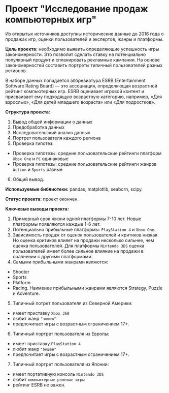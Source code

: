 # Проект "Исследование продаж компьютерных игр"

Из открытых источников доступны исторические данные до 2016 года о продажах игр, оценки пользователей и экспертов, жанры и платформы.

**Цель проекта:** необходимо выявить определяющие успешность игры закономерности. Это позволит сделать ставку на потенциально популярный продукт и спланировать рекламные кампании. На основе закономерностей составить портреты типичный пользователей разных регионов.

В наборе данных попадается аббревиатура ESRB (Entertainment Software Rating Board) — это ассоциация, определяющая возрастной рейтинг компьютерных игр. ESRB оценивает игровой контент и присваивает ему подходящую возрастную категорию, например, «Для взрослых», «Для детей младшего возраста» или «Для подростков».

**Структура проекта:**

1. Вывод общей информации о данных
2. Предобработка данных
3. Исследовательский анализ данных
4. Портрет пользователя каждого региона
5. Проверка гипотез:
  - Проверка гипотезы: средние пользовательские рейтинги платформ `Xbox One` и `PC` одинаковые
  - Проверка гипотезы: средние пользовательские рейтинги жанров `Action` и `Sports` разные
6. Общий вывод.

**Используемые библиотеки:** pandas, matplotlib, seaborn, scipy.

**Статус проекта:** проект окончен.

**Ключевые выводы проекта:**
1. Примерный срок жизни одной платформы 7-10 лет. Новые платформы появляются каждые 1-6 лет.
2. Потенциально прибыльные платформы: `PlayStation 4` и `Xbox One`.
3. Зависимость продаж от оценок пользователей и критиков низкая. Но оценка критиков влияет на продажи несколько сильнее, чем оценка пользователей. Для платформы `Nintendo 3DS` оценка пользователей имеет более сильное влияние на продажи в сравнении с другими платформами.
4. Самыми прибыльными жанрами являются:
- Shooter
- Sports
- Platform
- Racing.
Наименее прибыльными жанрами являются Strategy, Puzzle и Adventure.
5. Типичный потрет пользователя из Северной Америки:
- имеет приставку `Xbox 360`
- любит жанр `"экшен"`
- предпочитает игры с возрастным ограничением 17+.
6. Типичный портрет пользователя из Европы:
- имеет приставку `PlayStation 4`
- любит жанр `"экшен"`
- предпочитает игры с возрастным ограничением 17+.
7. Типичный портрет пользователя из Японии:
- имеет портативную консоль `Nintendo 3DS`
- любит `компьютерные ролевые игры`
- рейтинг ESRB не важен.
